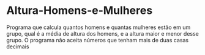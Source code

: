 # Altura-Homens-e-Mulheres
Programa que calcula quantos homens e quantas mulheres estão em um grupo, qual é a média de altura dos homens, e a altura maior e menor desse grupo. O programa não aceita números que tenham mais de duas casas decimais
